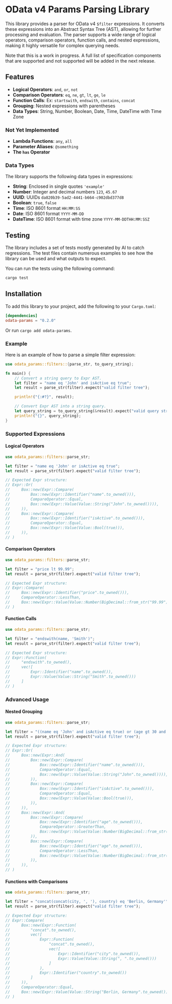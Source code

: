 # OData v4 Params Parsing Library

This library provides a parser for OData v4 `$filter` expressions.
It converts these expressions into an Abstract Syntax Tree (AST),
allowing for further processing and evaluation. The parser supports
a wide range of logical operators, comparison operators, function calls,
and nested expressions, making it highly versatile for complex querying needs.

Note that this is a work in progress. A full list of specification components
that are supported and not supported will be added in the next release.

## Features

- **Logical Operators**: `and`, `or`, `not`
- **Comparison Operators**: `eq`, `ne`, `gt`, `lt`, `ge`, `le`
- **Function Calls**: Ex: `startswith`, `endswith`, `contains`, `concat`
- **Grouping**: Nested expressions with parentheses
- **Data Types**: String, Number, Boolean, Date, Time, DateTime with Time Zone

### Not Yet Implemented

- **Lambda Functions**: `any`, `all`
- **Parameter Aliases**: `@something`
- **The `has` Operator**

### Data Types

The library supports the following data types in expressions:

- **String**: Enclosed in single quotes `'example'`
- **Number**: Integer and decimal numbers `123`, `45.67`
- **UUID**: UUIDs `da820b39-5ad2-4441-b664-c902dbd377d8`
- **Boolean**: `true`, `false`
- **Time**: ISO 8601 format `HH:MM:SS`
- **Date**: ISO 8601 format `YYYY-MM-DD`
- **DateTime**: ISO 8601 format with time zone `YYYY-MM-DDTHH:MM:SSZ`

## Testing

The library includes a set of tests mostly generated by AI to catch
regressions. The test files contain numerous examples to see how the
library can be used and what outputs to expect.

You can run the tests using the following command:

```sh
cargo test
```

## Installation

To add this library to your project, add the following to your `Cargo.toml`:

```toml
[dependencies]
odata-params = "0.2.0"
```

Or run `cargo add odata-params`.

### Example

Here is an example of how to parse a simple filter expression:

```rust
use odata_params::filters::{parse_str, to_query_string};

fn main() {
    // Convert a string query to Expr AST.
    let filter = "name eq 'John' and isActive eq true";
    let result = parse_str(filter).expect("valid filter tree");

    println!("{:#?}", result);

    // Convert Expr AST into a string query.
    let query_string = to_query_string(&result).expect("valid query string");
    println!("{}", query_string);
}
```

### Supported Expressions

#### Logical Operators

```rust
use odata_params::filters::parse_str;

let filter = "name eq 'John' or isActive eq true";
let result = parse_str(filter).expect("valid filter tree");

// Expected Expr structure:
// Expr::Or(
//     Box::new(Expr::Compare(
//         Box::new(Expr::Identifier("name".to_owned())),
//         CompareOperator::Equal,
//         Box::new(Expr::Value(Value::String("John".to_owned()))),
//     )),
//     Box::new(Expr::Compare(
//         Box::new(Expr::Identifier("isActive".to_owned())),
//         CompareOperator::Equal,
//         Box::new(Expr::Value(Value::Bool(true))),
//     )),
// )
```

#### Comparison Operators

```rust
use odata_params::filters::parse_str;

let filter = "price lt 99.99";
let result = parse_str(filter).expect("valid filter tree");

// Expected Expr structure:
// Expr::Compare(
//     Box::new(Expr::Identifier("price".to_owned())),
//     CompareOperator::LessThan,
//     Box::new(Expr::Value(Value::Number(BigDecimal::from_str("99.99").unwrap()))),
// )
```

#### Function Calls

```rust
use odata_params::filters::parse_str;

let filter = "endswith(name, 'Smith')";
let result = parse_str(filter).expect("valid filter tree");

// Expected Expr structure:
// Expr::Function(
//     "endswith".to_owned(),
//     vec![
//         Expr::Identifier("name".to_owned()),
//         Expr::Value(Value::String("Smith".to_owned()))
//     ]
// )
```

### Advanced Usage

#### Nested Grouping

```rust
use odata_params::filters::parse_str;

let filter = "((name eq 'John' and isActive eq true) or (age gt 30 and age lt 50))";
let result = parse_str(filter).expect("valid filter tree");

// Expected Expr structure:
// Expr::Or(
//     Box::new(Expr::And(
//         Box::new(Expr::Compare(
//             Box::new(Expr::Identifier("name".to_owned())),
//             CompareOperator::Equal,
//             Box::new(Expr::Value(Value::String("John".to_owned()))),
//         )),
//         Box::new(Expr::Compare(
//             Box::new(Expr::Identifier("isActive".to_owned())),
//             CompareOperator::Equal,
//             Box::new(Expr::Value(Value::Bool(true))),
//         )),
//     )),
//     Box::new(Expr::And(
//         Box::new(Expr::Compare(
//             Box::new(Expr::Identifier("age".to_owned())),
//             CompareOperator::GreaterThan,
//             Box::new(Expr::Value(Value::Number(BigDecimal::from_str("30").unwrap()))),
//         )),
//         Box::new(Expr::Compare(
//             Box::new(Expr::Identifier("age".to_owned())),
//             CompareOperator::LessThan,
//             Box::new(Expr::Value(Value::Number(BigDecimal::from_str("50").unwrap()))),
//         )),
//     )),
// )
```

#### Functions with Comparisons

```rust
use odata_params::filters::parse_str;

let filter = "concat(concat(city, ', '), country) eq 'Berlin, Germany'";
let result = parse_str(filter).expect("valid filter tree");

// Expected Expr structure:
// Expr::Compare(
//     Box::new(Expr::Function(
//         "concat".to_owned(),
//         vec![
//             Expr::Function(
//                 "concat".to_owned(),
//                 vec![
//                     Expr::Identifier("city".to_owned()),
//                     Expr::Value(Value::String(", ".to_owned()))
//                 ]
//             ),
//             Expr::Identifier("country".to_owned())
//         ]
//     )),
//     CompareOperator::Equal,
//     Box::new(Expr::Value(Value::String("Berlin, Germany".to_owned())))
// )
```
